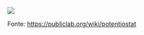 ![](https://i.publiclab.org/system/images/photos/000/001/406/medium/adder_potentiostat.png)

Fonte: https://publiclab.org/wiki/potentiostat
